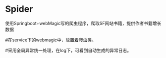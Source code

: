 # Spider
使用Springboot+webMagic写的爬虫程序，爬取SF网站书籍，提供作者书籍增长数据

#在service下的webmagic中，放置着爬虫类。

#采用全局异常统一处理，在log下，可看到自动生成的异常日志。

